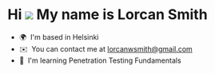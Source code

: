 Hi ![](https://user-images.githubusercontent.com/18350557/176309783-0785949b-9127-417c-8b55-ab5a4333674e.gif)
My name is Lorcan Smith
====================================================================================================================================
* 🌍  I'm based in Helsinki
* ✉️  You can contact me at [lorcanwsmith@gmail.com](mailto:lorcanwsmith@gmail.com)
* 🧠  I'm learning Penetration Testing Fundamentals

